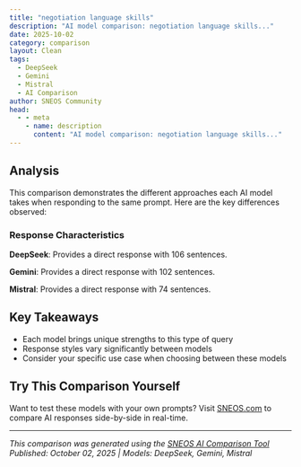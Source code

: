 ```yaml
---
title: "negotiation language skills"
description: "AI model comparison: negotiation language skills..."
date: 2025-10-02
category: comparison
layout: Clean
tags:
  - DeepSeek
  - Gemini
  - Mistral
  - AI Comparison
author: SNEOS Community
head:
  - - meta
    - name: description
      content: "AI model comparison: negotiation language skills..."
---
```


<ChatComparison
  title="negotiation language skills"
  prompt="negotiation language skills"
  :responses='{
    "DeepSeek": "Of course. This is an excellent topic. \u0022Negotiation language skills\u0022 is the art of using specific words, phrases, and communication techniques to guide a conversation toward a mutually beneficial (or favorably skewed) agreement.\n\nIt\u0027s not about being manipulative; it\u0027s about being clear, persuasive, and collaborative.\n\nLet\u0027s break it down into core principles, essential phrases, and common pitfalls.\n\n---\n\n### 1. The Mindset: Collaborative vs. Combative Language\n\nThe most important skill is shifting your mindset from a \u0022fight\u0022 to a \u0022problem-solving discussion.\u0022 Your language should reflect this.\n\n*   **Combative:** \u0022Your price is too high. You need to lower it.\u0022\n*   **Collaborative:** \u0022I see the value in your proposal. To make it work within my budget, could we explore what a lower price might look like?\u0022\n\nThe goal is to be on the same side of the table, looking at the problem together.\n\n---\n\n### 2. Essential Language Skills \u0026 Phrases for Each Stage\n\n#### **A. The Opening \u0026 Building Rapport**\n\nThe goal here is to set a positive, respectful tone.\n\n*   **Use \u0022We\u0022 and \u0022Us\u0022:** Frame the negotiation as a joint effort.\n    *   *\u0022I\u0027m excited to see how **we** can find a solution that works for **both of us**.\u0022*\n*   **Express Appreciation:** Acknowledge their time and effort.\n    *   *\u0022Thank you for your time today to discuss this.\u0022*\n    *   *\u0022I appreciate you putting this proposal together.\u0022*\n*   **Use Open-Ended Questions:** To uncover interests and needs.\n    *   *\u0022Could you help me understand your perspective on...?\u0022*\n    *   *\u0022What are the most important outcomes you\u0027re hoping for from this agreement?\u0022*\n\n#### **B. Exploring Interests \u0026 Gathering Information**\n\nThe goal is to understand *why* they want what they want.\n\n*   **The Power of \u0022Why\u0022 and \u0022What\u0022:** Dig deeper than positions.\n    *   **Position:** \u0022I need it in 2 weeks.\u0022\n    *   **Interest (uncovered by asking):** *\u0022What is the key driver behind the 2-week deadline?\u0022* (Maybe they have a client presentation, not a hard drop-dead date).\n*   **Use Labeling and Summarizing:** Show you\u0027re listening.\n    *   *\u0022It sounds like the delivery timeline is your top priority.\u0022*\n    *   *\u0022So, if I understand correctly, the main concerns are X and Y. Is that right?\u0022*\n*   **Ask for Advice:** A powerful way to make the other party feel valued.\n    *   *\u0022Based on your experience, what would be a fair way to handle this?\u0022*\n\n#### **C. Making Proposals \u0026 Bargaining**\n\nThis is where precise language is critical to avoid deadlock.\n\n*   **Use Conditional Language (\u0022If...Then\u0022):** This is the cornerstone of bargaining. It creates a clear cause-and-effect.\n    *   *\u0022**If** we can agree on the higher volume order, **then** would you be able to offer a 15% discount?\u0022*\n    *   *\u0022**If** we can meet your deadline, **then** we would need to add a rush surcharge.\u0022*\n*   **Frame Concessions as Valuable:** Don\u0027t just give things away.\n    *   *\u0022I can move on the price, but that would be a significant concession on our part. In return, we would need [X].\u0022*\n*   **Avoid \u0022You\u0022 Accusations:** Use \u0022I\u0022 statements to express your position without blaming.\n    *   **Instead of:** \u0022You\u0027re being unreasonable.\u0022\n    *   **Say:** *\u0022I\u0027m having difficulty seeing how that works with our budget constraints.\u0022*\n*   **Use \u0022How\u0022 and \u0022What\u0022 Questions to Counter:** Gently challenge without being confrontational.\n    *   **Instead of:** \u0022No, that won\u0027t work.\u0022\n    *   **Say:** *\u0022How would you suggest we reconcile that with the market rate?\u0022* or *\u0022What flexibility do you have on that term?\u0022*\n\n#### **D. Handling Objections \u0026 impasse**\n\nThe goal is to de-escalate and find a path forward.\n\n*   **Pause and Acknowledge:** Never immediately dismiss an objection.\n    *   *\u0022That\u0027s a valid concern. Let\u0027s talk through that.\u0022*\n*   **Reframe the Problem:** Shift the focus from obstacles to solutions.\n    *   *\u0022I understand price is a sticking point. Instead of looking at just the number, could we discuss the payment terms to make it more manageable?\u0022*\n*   **Use \u0022Yes, and\u0022 instead of \u0022But\u0022 or \u0022No\u0022:**\n    *   **\u0022But\u0022 creates opposition:** \u0022I see your point, **but** that\u0027s not possible.\u0022\n    *   **\u0022And\u0022 builds connection:** \u0022Yes, I see your point, **and** we need to find a solution that also works for our team.\u0022\n*   **Introduce Objective Criteria:** Move away from a \u0022will\u0022 battle to a \u0022fairness\u0022 discussion.\n    *   *\u0022What is the industry standard for this?\u0022*\n    *   *\u0022Based on the market data, a fair price seems to be in this range.\u0022*\n\n#### **E. Closing \u0026 Confirming**\n\nThe goal is to secure the agreement and ensure clarity.\n\n*   **Summarize the Agreement:** \u0022So, just to confirm what we\u0027ve agreed: X, Y, and Z. Is that correct?\u0022\n*   **Clarify Next Steps:** \u0022Great. I will send over the updated contract by EOD today. Will you be able to review it by Friday?\u0022\n*   **End on a Positive Note:** \u0022Thank you for the productive discussion. I\u0027m looking forward to working together.\u0022\n\n---\n\n### 3. Language Pitfalls to Avoid\n\n*   **Ultimatums and \u0022Take-it-or-leave-it\u0022:** This kills collaboration. Unless it\u0027s truly your final offer, avoid this language.\n*   **Weak Language:** \u0022I kind of think maybe we could...\u0022 Be confident and direct.\n*   **Emotional or Aggressive Words:** \u0022That\u0027s ridiculous,\u0022 \u0022outrageous,\u0022 \u0022you always...\u0022\n*   **Leading with \u0022No\u0022:** It immediately creates a defensive barrier.\n*   **Vagueness:** \u0022We\u0027ll get it to you soon.\u0022 Be specific: \u0022You will have it by 5 PM tomorrow.\u0022\n\n### How to Practice\n\n1.  **Role-Play:** Practice with a colleague or friend. Choose a simple scenario and focus on using the phrases above.\n2.  **Script and Prepare:** Before any negotiation, write down your key points and how you will phrase them using collaborative language.\n3.  **Record Yourself:** Listen back to how you sound. Are you asking open-ended questions? Are you using \u0022I\u0022 statements?\n4.  **Watch Expert Negotiators:** Pay attention to the language used in business deal shows, podcasts, or even skilled diplomats.\n\nMastering this language turns negotiation from a stressful confrontation into a strategic and often enjoyable conversation.",
    "Gemini": "Negotiation language skills are crucial for achieving successful outcomes in any negotiation, whether it\u0027s a business deal, a salary negotiation, or even a personal disagreement. These skills involve using specific vocabulary, phrasing, and communication techniques to influence the other party, build rapport, and ultimately reach an agreement that benefits you.\n\nHere\u0027s a breakdown of key negotiation language skills, categorized for clarity:\n\n**I. Framing \u0026 Articulating Your Position:**\n\n*   **Clarity and Precision:**\n    *   **Be specific:** Avoid ambiguity. Use concrete examples and quantifiable data whenever possible.\n    *   **Define key terms:** Make sure everyone understands the meaning of important concepts.\n    *   **State your interests, not just your positions:** Explain *why* you want something, not just *what* you want. This opens up avenues for compromise.  Example: Instead of saying \u0022I want a 10% raise,\u0022 say \u0022I\u0027m looking for compensation that reflects my increased responsibilities and the positive impact I\u0027ve had on the company\u0027s bottom line. A 10% raise would bring me in line with the market rate for someone with my experience and contributions.\u0022\n*   **Confident and Assertive Language:**\n    *   **Use \u0022I\u0022 statements:** Express your needs and feelings directly without blaming or accusing the other party.  Example: Instead of \u0022You\u0027re not being fair,\u0022 say \u0022I feel that this proposal doesn\u0027t adequately address my concerns.\u0022\n    *   **Avoid hesitant language:** Minimize fillers like \u0022um,\u0022 \u0022like,\u0022 and \u0022sort of.\u0022  Project confidence in your statements.\n    *   **State your value:** Clearly articulate your contributions, expertise, and the benefits you bring to the table.\n*   **Framing and Reframing:**\n    *   **Frame your proposal in a way that benefits the other party:** Highlight the advantages they will gain from accepting your offer.\n    *   **Reframing objections:** Turn a negative statement into a positive opportunity. Example: Instead of \u0022We can\u0027t afford that,\u0022 say \u0022That\u0027s an interesting suggestion. How can we work together to find a solution that aligns with our budget?\u0022\n    *   **Focus on common ground:** Identify areas of agreement to build momentum and create a positive atmosphere.\n\n**II. Active Listening and Understanding:**\n\n*   **Attentive Listening:**\n    *   **Pay close attention to both verbal and nonverbal cues:** Observe their body language, tone of voice, and facial expressions.\n    *   **Avoid interrupting:** Let the other party finish speaking before formulating your response.\n    *   **Show genuine interest:** Make eye contact, nod, and use encouraging words to demonstrate that you\u0027re engaged.\n*   **Clarifying Questions:**\n    *   **Ask open-ended questions:** Encourage the other party to elaborate on their points.  Examples: \u0022Can you tell me more about that?\u0022 \u0022What are your key concerns?\u0022\n    *   **Paraphrase their statements:** Confirm your understanding by summarizing their points in your own words.  Example: \u0022So, if I understand correctly, you\u0027re saying that...?\u0022\n    *   **Seek clarification when needed:** Don\u0027t hesitate to ask for more information if something is unclear.  Example: \u0022Could you please elaborate on what you mean by...?\u0022\n*   **Empathy and Acknowledgment:**\n    *   **Acknowledge their feelings and perspectives:** Show that you understand their point of view, even if you don\u0027t agree with it.  Example: \u0022I understand your concerns about...\u0022\n    *   **Use empathetic language:** Express your understanding and support.  Examples: \u0022I can see how that would be frustrating.\u0022 \u0022I appreciate you sharing your perspective.\u0022\n\n**III. Persuasion and Influence:**\n\n*   **Building Rapport:**\n    *   **Find common ground:** Identify shared interests and values to establish a connection.\n    *   **Use their name:** Show respect and create a more personal interaction.\n    *   **Be polite and respectful:** Maintain a positive and professional demeanor throughout the negotiation.\n*   **Logical Reasoning and Evidence:**\n    *   **Present your arguments in a logical and coherent manner:** Use clear and concise language.\n    *   **Support your claims with evidence:** Provide data, facts, and examples to back up your arguments.\n    *   **Anticipate their objections and prepare counterarguments:** Be ready to address their concerns and provide convincing rebuttals.\n*   **Suggesting Alternatives and Compromises:**\n    *   **Be creative in generating options:** Explore different solutions that could satisfy both parties.\n    *   **Use conditional language:** \u0022If you\u0027re willing to do X, then I\u0027m willing to consider Y.\u0022 This demonstrates flexibility and a willingness to compromise.\n    *   **Offer concessions strategically:** Start with less important issues and gradually move towards more critical ones.\n\n**IV. Dealing with Difficult Situations:**\n\n*   **Managing Emotions:**\n    *   **Stay calm and composed:** Avoid getting defensive or emotional.\n    *   **Take a break if necessary:** If the negotiation becomes too heated, suggest taking a short break to cool down.\n    *   **Use \u0022cooling off\u0022 language:** Phrases like, \u0022Let\u0027s step back and think about this for a moment,\u0022 can help de-escalate tension.\n*   **Addressing Aggression or Hostility:**\n    *   **Remain assertive but respectful:** Don\u0027t back down, but avoid engaging in personal attacks.\n    *   **Acknowledge their feelings without condoning their behavior:** \u0022I understand you\u0027re frustrated, but I\u0027m not comfortable with that kind of language.\u0022\n    *   **Focus on the issues, not the personalities:** Keep the discussion focused on the facts and the problem at hand.\n*   **Breaking Impasses:**\n    *   **Summarize the points of agreement and disagreement:** This helps to clarify the situation and identify areas where progress can be made.\n    *   **Introduce a new perspective or solution:** Suggest a different approach to the problem.\n    *   **Consider bringing in a mediator:** A neutral third party can help to facilitate the negotiation and find common ground.\n*   **Using \u0022Anchoring\u0022**  This is a cognitive bias where the first number introduced into a negotiation heavily influences the entire process.  You can use this to your advantage by making the first offer, but *make sure it\u0027s justified* and within a reasonable range.  If your initial offer is too outrageous, it can damage rapport.\n\n**Specific Phrases to Use (and Avoid):**\n\n**Positive/Useful:**\n\n*   \u0022I understand your perspective.\u0022\n*   \u0022That\u0027s an interesting point.\u0022\n*   \u0022How can we work together to find a solution?\u0022\n*   \u0022Let\u0027s explore some options.\u0022\n*   \u0022What are your key priorities?\u0022\n*   \u0022What would it take to make this work for you?\u0022\n*   \u0022That\u0027s acceptable.\u0022 (Use sparingly!)\n*   \u0022That\u0027s something I\u0027m willing to consider.\u0022\n*   \u0022Let me think about that and get back to you.\u0022 (Buy time to assess)\n*   \u0022If we can agree on X, then I would be willing to Y.\u0022 (Conditional offer)\n*   \u0022What if we tried...\u0022\n*   \u0022To be clear, are you saying...?\u0022\n*   \u0022What are the next steps?\u0022\n\n**Negative/To Avoid:**\n\n*   \u0022That\u0027s not fair.\u0022\n*   \u0022That\u0027s non-negotiable.\u0022 (Unless you truly mean it, and are prepared to walk away)\n*   \u0022You\u0027re wrong.\u0022\n*   \u0022I don\u0027t care.\u0022\n*   \u0022Take it or leave it.\u0022 (Can be seen as aggressive)\n*   \u0022That\u0027s impossible.\u0022\n*   \u0022I can\u0027t do that.\u0022 (Instead, explain *why* you can\u0027t)\n*   \u0022I don\u0027t understand.\u0022 (Instead, ask for clarification)\n*   Aggressive or accusatory language.\n\n**Practice and Preparation are Key:**\n\n*   **Role-playing:** Practice negotiating with friends or colleagues.\n*   **Study successful negotiators:** Observe their communication styles and techniques.\n*   **Prepare thoroughly:** Research the other party, understand their interests, and anticipate their objections.\n\nBy developing and honing these negotiation language skills, you can increase your chances of achieving favorable outcomes in a wide range of situations. Remember that effective negotiation is not about winning at all costs, but about finding mutually beneficial solutions that meet the needs of all parties involved. Good luck!\n",
    "Mistral": "Effective negotiation language skills are crucial for achieving desired outcomes in various situations, whether in business, personal life, or conflict resolution. Here are some key language skills and techniques to enhance your negotiation abilities:\n\n### 1. **Active Listening**\n   - **Paraphrasing:** Repeat back what the other person has said to ensure understanding.\n   - **Summarizing:** Condense the main points to confirm comprehension.\n   - **Clarifying:** Ask questions to clarify any ambiguities.\n\n### 2. **Clear Communication**\n   - **Conciseness:** Be direct and to the point.\n   - **Specificity:** Use precise language to avoid misunderstandings.\n   - **Simplicity:** Avoid jargon and complex terms unless necessary.\n\n### 3. **Empathy and Rapport Building**\n   - **Empathy Statements:** Show understanding and compassion (e.g., \u0022I understand how you feel\u0022).\n   - **Rapport Building:** Use small talk and shared interests to build a connection.\n\n### 4. **Assertiveness**\n   - **Expressing Needs:** Clearly state what you need or want.\n   - **Setting Boundaries:** Politely but firmly establish your limits.\n\n### 5. **Persuasive Language**\n   - **Benefits Over Features:** Highlight the advantages rather than just the characteristics.\n   - **Storytelling:** Use anecdotes and examples to make your points more relatable.\n   - **Logical Reasoning:** Present arguments in a logical sequence.\n\n### 6. **Questioning Techniques**\n   - **Open-Ended Questions:** Encourage detailed responses (e.g., \u0022What do you think about...?\u0022).\n   - **Closed-Ended Questions:** Seek specific information (e.g., \u0022Do you agree with...?\u0022).\n   - **Probing Questions:** Dig deeper into the other person\u0027s thoughts (e.g., \u0022Can you explain more about...?\u0022).\n\n### 7. **Conflict Resolution**\n   - **I-Messages:** Use \u0022I\u0022 statements to express feelings without blaming (e.g., \u0022I feel frustrated when...\u0022).\n   - **Compromise Language:** Use phrases like \u0022Let\u0027s find a middle ground\u0022 or \u0022How about we meet halfway?\u0022\n\n### 8. **Non-Verbal Communication**\n   - **Body Language:** Maintain open posture, eye contact, and appropriate gestures.\n   - **Tone of Voice:** Use a calm and confident tone.\n\n### 9. **Negotiation Tactics**\n   - **Anchoring:** Start with a high or low offer to set the tone.\n   - **Bargaining:** Use phrases like \u0022If you do X, then I will do Y.\u0022\n   - **Concessions:** Be prepared to give something to get something in return.\n\n### 10. **Closing Techniques**\n   - **Summarizing Agreement:** Recap the agreed points to ensure clarity.\n   - **Next Steps:** Clearly outline the actions to be taken next.\n   - **Confirmation:** Get verbal or written confirmation of the agreement.\n\n### Example Scenarios\n\n#### **Salary Negotiation**\n   - **Opening:** \u0022Thank you for the offer. I\u0027m excited about the opportunity. However, I was hoping for a salary of $X based on my experience and market research.\u0022\n   - **Benefits:** \u0022I believe my skills in [specific area] can bring significant value to the team.\u0022\n   - **Compromise:** \u0022If the salary isn\u0027t flexible, perhaps we could discuss other benefits like additional vacation days or professional development opportunities.\u0022\n\n#### **Conflict Resolution**\n   - **Empathy:** \u0022I understand that you\u0027re frustrated with the project delays.\u0022\n   - **I-Message:** \u0022I feel overwhelmed when deadlines are tight, and I appreciate your patience.\u0022\n   - **Compromise:** \u0022Let\u0027s find a way to adjust the timeline so we can both meet our goals.\u0022\n\n### Practice and Feedback\n- **Role-Playing:** Practice different scenarios with a partner.\n- **Feedback:** Seek feedback from colleagues or mentors to improve.\n- **Reflection:** After each negotiation, reflect on what went well and what could be improved.\n\nBy mastering these language skills and techniques, you can become a more effective negotiator, capable of achieving mutually beneficial outcomes in various contexts."
  }'
  published-date="00:47"
/>

## Analysis

This comparison demonstrates the different approaches each AI model takes when responding to the same prompt. Here are the key differences observed:

### Response Characteristics

**DeepSeek**: Provides a direct response with 106 sentences. 

**Gemini**: Provides a direct response with 102 sentences. 

**Mistral**: Provides a direct response with 74 sentences. 

## Key Takeaways

- Each model brings unique strengths to this type of query
- Response styles vary significantly between models
- Consider your specific use case when choosing between these models

## Try This Comparison Yourself

Want to test these models with your own prompts? Visit [SNEOS.com](https://sneos.com) to compare AI responses side-by-side in real-time.

---

*This comparison was generated using the [SNEOS AI Comparison Tool](https://sneos.com)*
*Published: October 02, 2025 | Models: DeepSeek, Gemini, Mistral*
